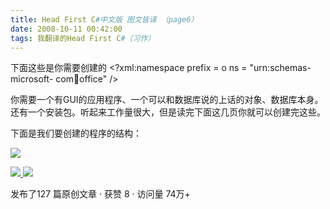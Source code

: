 ```yaml
---
title: Head First C#中文版 图文皆译 （page6）
date: 2008-10-11 00:42:00
tags: 我翻译的Head First C#（习作）
---
```

下面这些是你需要创建的  <?xml:namespace prefix = o ns = "urn:schemas-microsoft-
com:office:office" />

你需要一个有GUI的应用程序、一个可以和数据库说的上话的对象、数据库本身。还有一个安装包。听起来工作量很大，但是读完下面这几页你就可以创建完这些。

下面是我们要创建的程序的结构：

![](https://p-blog.csdn.net/images/p_blog_csdn_net/cuipengfei1/EntryImages/20081011/%E6%88%AA%E5%9B%BE00.jpg)



[ ![](https://profile.csdnimg.cn/5/2/5/3_cuipengfei1)
![](https://g.csdnimg.cn/static/user-reg-year/1x/11.png)
](https://blog.csdn.net/cuipengfei1)



发布了127 篇原创文章  ·  获赞 8  ·  访问量 74万+

